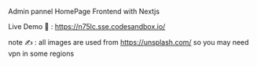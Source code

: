Admin pannel HomePage Frontend with Nextjs

Live Demo 👀 : https://n75lc.sse.codesandbox.io/

note ✍️ : all images are used from https://unsplash.com/ so you may need vpn in some regions
